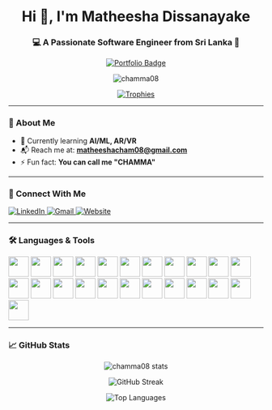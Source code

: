 <h1 align="center">Hi 👋, I'm Matheesha Dissanayake</h1>
<h3 align="center">💻 A Passionate Software Engineer from Sri Lanka 🌴</h3>

<p align="center">
  <a href="https://www.matheesha-dissanayake.me/" target="_blank">
    <img src="https://img.shields.io/badge/Portfolio-%F0%9F%8C%90%20Visit-blueviolet?style=for-the-badge&logo=google-chrome&logoColor=white" alt="Portfolio Badge" />
  </a>
</p>

<p align="center">
  <img src="https://komarev.com/ghpvc/?username=chamma08&label=Profile%20Views&color=0e75b6&style=flat-square" alt="chamma08" />
</p>

<p align="center">
  <a href="https://github.com/ryo-ma/github-profile-trophy">
    <img src="https://github-profile-trophy.vercel.app/?username=chamma08&theme=onedark&margin-w=15&margin-h=15" alt="Trophies" />
  </a>
</p>

---

### 🧠 About Me

- 🌱 Currently learning **AI/ML, AR/VR**
- 📬 Reach me at: **matheeshacham08@gmail.com**
- ⚡ Fun fact: **You can call me "CHAMMA"**

---

### 🤝 Connect With Me

<p align="left">
  <a href="https://www.linkedin.com/in/matheesha-dissanayake" target="_blank">
    <img src="https://img.shields.io/badge/LinkedIn-blue?style=for-the-badge&logo=linkedin" alt="LinkedIn" />
  </a>
  <a href="mailto:matheeshacham08@gmail.com" target="_blank">
    <img src="https://img.shields.io/badge/Gmail-D14836?style=for-the-badge&logo=gmail&logoColor=white" alt="Gmail" />
  </a>
  <a href="https://www.matheesha-dissanayake.me/" target="_blank">
    <img src="https://img.shields.io/badge/Website-Online-4ADE80?style=for-the-badge&logo=about-dot-me" alt="Website" />
  </a>
</p>

---

### 🛠️ Languages & Tools

<p align="left">
  <img src="https://cdn.jsdelivr.net/gh/devicons/devicon/icons/react/react-original.svg" width="40" />
  <img src="https://cdn.jsdelivr.net/gh/devicons/devicon/icons/javascript/javascript-original.svg" width="40" />
  <img src="https://cdn.jsdelivr.net/gh/devicons/devicon/icons/java/java-original.svg" width="40" />
  <img src="https://cdn.jsdelivr.net/gh/devicons/devicon/icons/flutter/flutter-original.svg" width="40" />
  <img src="https://cdn.jsdelivr.net/gh/devicons/devicon/icons/dart/dart-original.svg" width="40" />
  <img src="https://cdn.jsdelivr.net/gh/devicons/devicon/icons/nodejs/nodejs-original-wordmark.svg" width="40" />
  <img src="https://cdn.jsdelivr.net/gh/devicons/devicon/icons/express/express-original-wordmark.svg" width="40" />
  <img src="https://cdn.jsdelivr.net/gh/devicons/devicon/icons/mongodb/mongodb-original-wordmark.svg" width="40" />
  <img src="https://cdn.jsdelivr.net/gh/devicons/devicon/icons/mysql/mysql-original-wordmark.svg" width="40" />
  <img src="https://cdn.jsdelivr.net/gh/devicons/devicon/icons/firebase/firebase-plain-wordmark.svg" width="40" />
  <img src="https://cdn.jsdelivr.net/gh/devicons/devicon/icons/c/c-original.svg" width="40" />
  <img src="https://cdn.jsdelivr.net/gh/devicons/devicon/icons/cplusplus/cplusplus-original.svg" width="40" />
  <img src="https://cdn.jsdelivr.net/gh/devicons/devicon/icons/android/android-original-wordmark.svg" width="40" />
  <img src="https://cdn.jsdelivr.net/gh/devicons/devicon/icons/html5/html5-original-wordmark.svg" width="40" />
  <img src="https://cdn.jsdelivr.net/gh/devicons/devicon/icons/css3/css3-original-wordmark.svg" width="40" />
  <img src="https://cdn.jsdelivr.net/gh/devicons/devicon/icons/php/php-original.svg" width="40" />
  <img src="https://cdn.jsdelivr.net/gh/devicons/devicon/icons/nextjs/nextjs-original.svg" width="40" />
  <img src="https://cdn.jsdelivr.net/gh/devicons/devicon/icons/redux/redux-original.svg" width="40" />
  <img src="https://cdn.jsdelivr.net/gh/devicons/devicon/icons/tailwindcss/tailwindcss-plain.svg" width="40" />
  <img src="https://cdn.jsdelivr.net/gh/devicons/devicon/icons/figma/figma-original.svg" width="40" />
  <img src="https://cdn.jsdelivr.net/gh/devicons/devicon/icons/heroku/heroku-original.svg" width="40" />
  <img src="https://cdn.jsdelivr.net/gh/devicons/devicon/icons/git/git-original.svg" width="40" />
  <img src="https://cdn.worldvectorlogo.com/logos/adobe-xd.svg" width="40" />
</p>

---

### 📈 GitHub Stats

<p align="center">
  <img src="https://github-readme-stats.vercel.app/api?username=chamma08&show_icons=true&theme=tokyonight" alt="chamma08 stats" />
</p>
<p align="center">
  <img src="https://github-readme-streak-stats.herokuapp.com/?user=chamma08&theme=tokyonight" alt="GitHub Streak" />
</p>
<p align="center">
  <img src="https://github-readme-stats.vercel.app/api/top-langs/?username=chamma08&layout=compact&theme=tokyonight" alt="Top Languages" />
</p>
